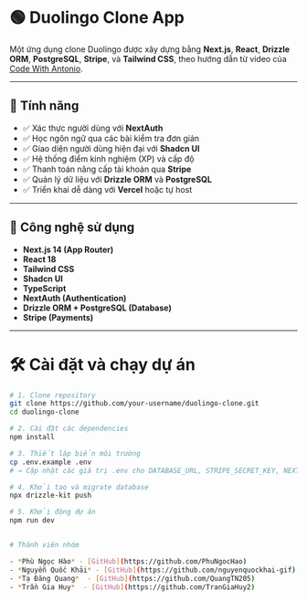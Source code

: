 # 🟢 Duolingo Clone App

Một ứng dụng clone Duolingo được xây dựng bằng **Next.js**, **React**, **Drizzle ORM**, **PostgreSQL**, **Stripe**, và **Tailwind CSS**, theo hướng dẫn từ video của [Code With Antonio](https://www.youtube.com/watch?v=dP75Khfy4s4).

---

## 🚀 Tính năng

- ✅ Xác thực người dùng với **NextAuth**
- ✅ Học ngôn ngữ qua các bài kiểm tra đơn giản
- ✅ Giao diện người dùng hiện đại với **Shadcn UI**
- ✅ Hệ thống điểm kinh nghiệm (XP) và cấp độ
- ✅ Thanh toán nâng cấp tài khoản qua **Stripe**
- ✅ Quản lý dữ liệu với **Drizzle ORM** và **PostgreSQL**
- ✅ Triển khai dễ dàng với **Vercel** hoặc tự host

---

## 🧱 Công nghệ sử dụng

- **Next.js 14 (App Router)**
- **React 18**
- **Tailwind CSS**
- **Shadcn UI**
- **TypeScript**
- **NextAuth (Authentication)**
- **Drizzle ORM + PostgreSQL (Database)**
- **Stripe (Payments)**

---

# 🛠️ Cài đặt và chạy dự án

```bash
# 1. Clone repository
git clone https://github.com/your-username/duolingo-clone.git
cd duolingo-clone

# 2. Cài đặt các dependencies
npm install

# 3. Thiết lập biến môi trường
cp .env.example .env
# → Cập nhật các giá trị .env cho DATABASE_URL, STRIPE_SECRET_KEY, NEXTAUTH_SECRET, v.v.

# 4. Khởi tạo và migrate database
npx drizzle-kit push

# 5. Khởi động dự án
npm run dev


# Thành viên nhóm

- *Phù Ngọc Hào* - [GitHub](https://github.com/PhuNgocHao)
- *Nguyễn Quốc Khải* - [GitHub](https://github.com/nguyenquockhai-gif)
- *Tạ Đăng Quang*  - [GitHub](https://github.com/QuangTN205)
- *Trần Gia Huy*  - [GitHub](https://github.com/TranGiaHuy2)

